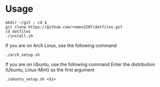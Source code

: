 # Usage
```
mkdir ~/git ; cd $_
git clone https://github.com/remon2207/dotfiles.git
cd dotfiles
./install.sh
```
If you are on Arch Linux, use the following command
```
./arch_setup.sh
```
If you are on Ubuntu, use the following command
Enter the distribution (Ubuntu, Linux-Mint) as the first argument
```
./ubuntu_setup.sh <$1>
```
